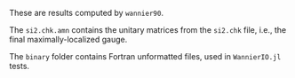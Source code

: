 These are results computed by `wannier90`.

The `si2.chk.amn` contains the unitary matrices from the `si2.chk` file, i.e., the final maximally-localized gauge.

The `binary` folder contains Fortran unformatted files, used in `WannierIO.jl` tests.
